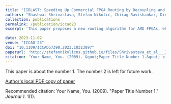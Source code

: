 ```yaml
---
title: "IIBLAST: Speeding Up Commercial FPGA Routing by Decoupling and Mitigating the Intra-CLB Bottleneck"
authors: "Shashwat Shrivastava, Stefan Nikolić, Chirag Ravishankar, Dinesh Gaitonde, Mirjana Stojilović"
collection: publications
permalink: /publication/iccad23
excerpt: 'This paper proposes a new routing algorithm for AMD FPGAs, which turns one of their architectural features---an extremely sparse logic block input interconnect structure---from a major source of routing runtime expenditure into an advantage that allows straightforward parallelization. However, the main advantage is brought by the overal reduction in the amount of work that the router has to do. This reduction is further increased by a simple architectural modification inspired by the new algorithm. The paper was a result of a collaboration with Chirag Ravishankar and Dinesh Gaitonde, which also allowed the experiments to be conducted in a very realistic setting.'

date: 2023-11-02
venue: "ICCAD'23"
doi: "10.1109/ICCAD57390.2023.10323897"
paperurl: 'http://stefannikolicns.github.io/files/Shrivastava_et_al___IIBLAST_Speeding_Up_Commercial_FPGA_Routing_by_Decoupling_and_Mitigating_the_Intra_CLB_Bottleneck___2023.pdf'
citation: 'Your Name, You. (2009). &quot;Paper Title Number 1.&quot; <i>Journal 1</i>. 1(1).'
---
```

This paper is about the number 1. The number 2 is left for future work.

[Author's local PDF copy of paper](http://stefannikolicns.github.io/files/Shrivastava_et_al___IIBLAST_Speeding_Up_Commercial_FPGA_Routing_by_Decoupling_and_Mitigating_the_Intra_CLB_Bottleneck___2023.pdf)

Recommended citation: Your Name, You. (2009). "Paper Title Number 1." <i>Journal 1</i>. 1(1).
